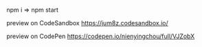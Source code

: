 npm i => npm start

preview on CodeSandbox https://jum8z.codesandbox.io/   

preview on CodePen https://codepen.io/nienyingchou/full/VJZobX
